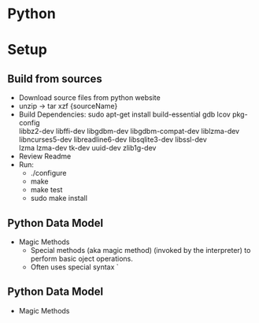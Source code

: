  # Python


# Setup

## Build from sources
* Download source files from python website
* unzip -> tar xzf {sourceName}
* Build Dependencies: sudo apt-get install build-essential gdb lcov pkg-config \
                                            libbz2-dev libffi-dev libgdbm-dev libgdbm-compat-dev liblzma-dev \
                                            libncurses5-dev libreadline6-dev libsqlite3-dev libssl-dev \
                                            lzma lzma-dev tk-dev uuid-dev zlib1g-dev
* Review Readme
* Run:
  * ./configure
  * make
  * make test
  * sudo make install
                                            

  
 ## Python Data Model
* Magic Methods
 	* Special methods (aka magic method) (invoked by the interpreter) to perform basic oject operations.
  	* Often uses special syntax
	`


## Python Data Model
* Magic Methods


